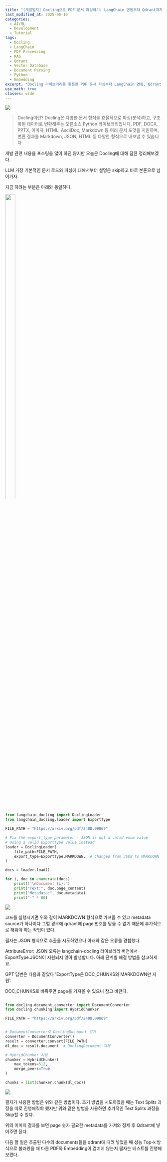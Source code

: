 ```yaml
---
title: "[개발일지] Docling으로 PDF 문서 파싱하기: LangChain 연동부터 Qdrant까지"
last_modified_at: 2025-06-10
categories:
  - AI/ML
  - Development
  - Tutorial
tags:
  - Docling
  - LangChain
  - PDF Processing
  - RAG
  - Qdrant
  - Vector Database
  - Document Parsing
  - Python
  - Embedding
excerpt: "Docling 라이브러리를 활용한 PDF 문서 파싱부터 LangChain 연동, Qdrant 벡터DB 구축까지 실전 개발 경험을 공유합니다."
use_math: true
classes: wide
---
```



![](https://velog.velcdn.com/images/u25536/post/7f5809d8-2e98-462c-a686-48edb1713db2/image.png)


> Docling이란?
Docling은 다양한 문서 형식을 효율적으로 파싱(분석)하고, 구조화된 데이터로 변환해주는 오픈소스 Python 라이브러리입니다. PDF, DOCX, PPTX, 이미지, HTML, AsciiDoc, Markdown 등 여러 문서 포맷을 지원하며, 변환 결과를 Markdown, JSON, HTML 등 다양한 형식으로 내보낼 수 있습니다

개발 관련 내용을 포스팅을 많이 하진 않지만 오늘은 Docling에 대해 잠깐 정리해보겠다. 

LLM 가장 기본적인 문서 로드와 파싱에 대해서부터 설명은 skip하고 바로 본론으로 넘어가자.


지금 하려는 부분은 아래와 동일하다.



<img src="https://velog.velcdn.com/images/u25536/post/ee084a29-6a11-4e7c-add8-c0dbaa5a0790/image.png" width="25%" height="50%">



```python

from langchain_docling import DoclingLoader
from langchain_docling.loader import ExportType

FILE_PATH = "https://arxiv.org/pdf/2408.09869"

# Fix the export_type parameter - JSON is not a valid enum value
# Using a valid ExportType value instead
loader = DoclingLoader(
    file_path=FILE_PATH,
    export_type=ExportType.MARKDOWN,  # Changed from JSON to MARKDOWN
)

docs = loader.load()

for i, doc in enumerate(docs):
    print(f"\nDocument {i}:")
    print("Text:", doc.page_content)
    print("Metadata:", doc.metadata)
    print("-" * 80)
```

![](https://velog.velcdn.com/images/u25536/post/95ea7b26-19ec-4a86-9ecc-79c7b19fa55d/image.png)

코드를 실행시키면 위와 같이 MARKDOWN 형식으로 가져올 수 있고 metadata source가 하나이다 그럴 경우에 qdrant에 page 번호를 담을 수 없기 때문에 추가적으로 해줘야 하는 작업이 있다. 

필자는 JSON 형식으로 추출을 시도하였으나 아래와 같은 오류를 경험했다. 

AttributeError: JSON 오류는 langchain-docling 라이브러리 버전에서 ExportType.JSON이 지원되지 않아 발생합니다. 아래 단계별 해결 방법을 참고하세요.

GPT 답변은 다음과 같았다 'ExportType은 DOC_CHUNKS와 MARKDOWN만 지원'.

DOC_CHUNKS로 바꿔주면 page를 가져올 수 있으니 참고 바란다. 

```python

from docling.document_converter import DocumentConverter
from docling.chunking import HybridChunker

FILE_PATH = "https://arxiv.org/pdf/2408.09869"


# DocumentConverter로 DoclingDocument 얻기
converter = DocumentConverter()
result = converter.convert(FILE_PATH)
dl_doc = result.document  # DoclingDocument 객체

# HybridChunker 사용
chunker = HybridChunker(
    max_tokens=512,
    merge_peers=True
)

chunks = list(chunker.chunk(dl_doc))
```

![](https://velog.velcdn.com/images/u25536/post/bb128b5e-95b6-4866-821d-3551621d40bb/image.png)

필자가 사용한 방법은 위와 같은 방법이다. 초기 방법을 시도하였을 때는 Text Splits 과정을 따로 진행해줘야 했지만 위와 같은 방법을 사용하면 추가적인 Text Splits 과정을 Skip할 수 있다. 

위의 이미지 결과를 보면 page 숫자 필요한 metadata를 가져와 정제 후 Qdrant에 넣어주면 된다. 

다음 할 일은 추출된 다수의 documents들을 qdrant에 때려 넣었을 때 성능 Top-k 방식으로 불러왔을 때 다른 PDF와 Embedding이 겹치지 않는지 필자는 테스트를 진행해보겠다. 



